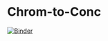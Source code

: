 # Chrom-to-Conc
[![Binder](https://mybinder.org/badge_logo.svg)](https://mybinder.org/v2/gh/MaxLindberg/Chrom-to-Conc/main?labpath=Chromatogram_analysis.ipynb)
